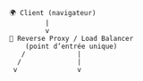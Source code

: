         🌍 Client (navigateur)
                 |
                 v
        🔄 Reverse Proxy / Load Balancer
            (point d’entrée unique)
           /             |
          /              |
         v               v
